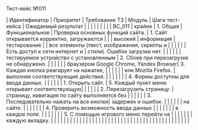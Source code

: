 Тест-кейс №011 

| Идентификатор | Приоритет |  Требование ТЗ  |     Модуль     |           Шаги тест-кейса              |              Ожидаемый результат              |
|               |           |                 |                |                                        |                                               |
|     BC_011    |  крайне   | 1. Общая        | Функциональное | Проверка основных функций сайта.       | 1. Сайт открывается корректно, загружаются    |
|               |  высокий  |    информация   | тестирование   |                                        | все элементы (текст, изображения, скрипты и   |
|               |           |                 |                | Есть доступ к сети интернет и          | стили). Ошибок загрузки нет.                  |
|               |           |                 |                | тестируемое устройство с установленным | 2. Сбоев при перезагрузке не обнаружено.      |
|               |           |                 |                | браузером Google Chrome, Yandex Browser| 3. Каждая кнопка реагирует на нажатие,        |
|               |           |                 |                | или Mozilla Firefox.                   | выполняя соответствующие действия.            |
|               |           |                 |                |                                        | 4. Формы доступны для ввода данных.           |
|               |           |                 |                | 1. Открыть сайт.                       | 5. Каждый пункт меню открывает соответствующую| 
|               |           |                 |                | 2. Перезагрузить страницу.             | страницу, навигация по сайту выполняется без  | 
|               |           |                 |                | 3. Последовательно нажать на все кнопки| задержек и ошибок.                            |
|               |           |                 |                | на сайте.                              |                                               |
|               |           |                 |                | 4. Проверить возможность ввода данных  |                                               |
|               |           |                 |                | в каждое поле.                         |                                               |
|               |           |                 |                | 5. С помощью игрового меню перейти на  |                                               |
|               |           |                 |                | каждую вкладку.                        |                                               |
|               |           |                 |                |                                        |                                               |
|               |           |                 |                |                                        |                                               |
|               |           |                 |                |                                        |                                               |
|               |           |                 |                |                                        |                                               |
|               |           |                 |                |                                        |                                               |
|               |           |                 |                |                                        |                                               |

         
  
 